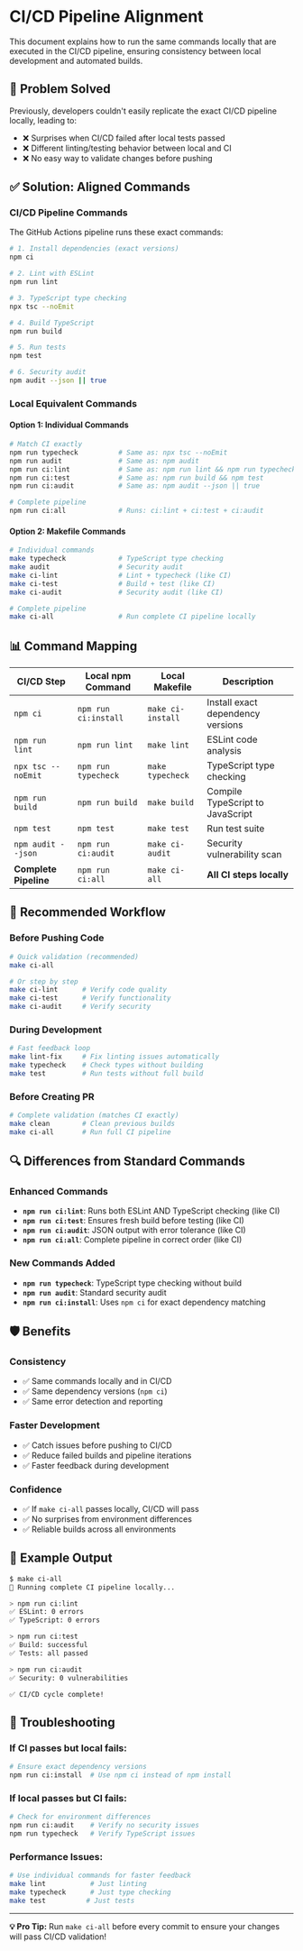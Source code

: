 # CI/CD Pipeline Alignment

This document explains how to run the same commands locally that are executed in the CI/CD pipeline, ensuring consistency between local development and automated builds.

## 🎯 **Problem Solved**

Previously, developers couldn't easily replicate the exact CI/CD pipeline locally, leading to:
- ❌ Surprises when CI/CD failed after local tests passed
- ❌ Different linting/testing behavior between local and CI
- ❌ No easy way to validate changes before pushing

## ✅ **Solution: Aligned Commands**

### **CI/CD Pipeline Commands**
The GitHub Actions pipeline runs these exact commands:

```bash
# 1. Install dependencies (exact versions)
npm ci

# 2. Lint with ESLint
npm run lint

# 3. TypeScript type checking  
npx tsc --noEmit

# 4. Build TypeScript
npm run build

# 5. Run tests
npm test

# 6. Security audit
npm audit --json || true
```

### **Local Equivalent Commands**

#### **Option 1: Individual Commands**
```bash
# Match CI exactly
npm run typecheck          # Same as: npx tsc --noEmit
npm run audit              # Same as: npm audit
npm run ci:lint            # Same as: npm run lint && npm run typecheck
npm run ci:test            # Same as: npm run build && npm test
npm run ci:audit           # Same as: npm audit --json || true

# Complete pipeline
npm run ci:all             # Runs: ci:lint + ci:test + ci:audit
```

#### **Option 2: Makefile Commands**
```bash
# Individual commands
make typecheck             # TypeScript type checking
make audit                 # Security audit
make ci-lint               # Lint + typecheck (like CI)
make ci-test               # Build + test (like CI)
make ci-audit              # Security audit (like CI)

# Complete pipeline
make ci-all                # Run complete CI pipeline locally
```

## 📊 **Command Mapping**

| **CI/CD Step** | **Local npm Command** | **Local Makefile** | **Description** |
|---|---|---|---|
| `npm ci` | `npm run ci:install` | `make ci-install` | Install exact dependency versions |
| `npm run lint` | `npm run lint` | `make lint` | ESLint code analysis |
| `npx tsc --noEmit` | `npm run typecheck` | `make typecheck` | TypeScript type checking |
| `npm run build` | `npm run build` | `make build` | Compile TypeScript to JavaScript |
| `npm test` | `npm test` | `make test` | Run test suite |
| `npm audit --json` | `npm run ci:audit` | `make ci-audit` | Security vulnerability scan |
| **Complete Pipeline** | `npm run ci:all` | `make ci-all` | **All CI steps locally** |

## 🚀 **Recommended Workflow**

### **Before Pushing Code**
```bash
# Quick validation (recommended)
make ci-all

# Or step by step
make ci-lint      # Verify code quality
make ci-test      # Verify functionality  
make ci-audit     # Verify security
```

### **During Development**
```bash
# Fast feedback loop
make lint-fix     # Fix linting issues automatically
make typecheck    # Check types without building
make test         # Run tests without full build
```

### **Before Creating PR**
```bash
# Complete validation (matches CI exactly)
make clean        # Clean previous builds
make ci-all       # Run full CI pipeline
```

## 🔍 **Differences from Standard Commands**

### **Enhanced Commands**
- **`npm run ci:lint`**: Runs both ESLint AND TypeScript checking (like CI)
- **`npm run ci:test`**: Ensures fresh build before testing (like CI)  
- **`npm run ci:audit`**: JSON output with error tolerance (like CI)
- **`npm run ci:all`**: Complete pipeline in correct order (like CI)

### **New Commands Added**
- **`npm run typecheck`**: TypeScript type checking without build
- **`npm run audit`**: Standard security audit
- **`npm run ci:install`**: Uses `npm ci` for exact dependency matching

## 🛡️ **Benefits**

### **Consistency**
- ✅ Same commands locally and in CI/CD
- ✅ Same dependency versions (`npm ci`)
- ✅ Same error detection and reporting

### **Faster Development**
- ✅ Catch issues before pushing to CI/CD
- ✅ Reduce failed builds and pipeline iterations
- ✅ Faster feedback during development

### **Confidence**
- ✅ If `make ci-all` passes locally, CI/CD will pass
- ✅ No surprises from environment differences
- ✅ Reliable builds across all environments

## 📝 **Example Output**

```bash
$ make ci-all
🤖 Running complete CI pipeline locally...

> npm run ci:lint
✅ ESLint: 0 errors
✅ TypeScript: 0 errors

> npm run ci:test  
✅ Build: successful
✅ Tests: all passed

> npm run ci:audit
✅ Security: 0 vulnerabilities

✅ CI/CD cycle complete!
```

## 🔧 **Troubleshooting**

### **If CI passes but local fails:**
```bash
# Ensure exact dependency versions
npm run ci:install  # Use npm ci instead of npm install
```

### **If local passes but CI fails:**
```bash
# Check for environment differences
npm run ci:audit    # Verify no security issues
npm run typecheck   # Verify TypeScript issues
```

### **Performance Issues:**
```bash
# Use individual commands for faster feedback
make lint           # Just linting
make typecheck      # Just type checking
make test          # Just tests
```

---

**💡 Pro Tip:** Run `make ci-all` before every commit to ensure your changes will pass CI/CD validation!